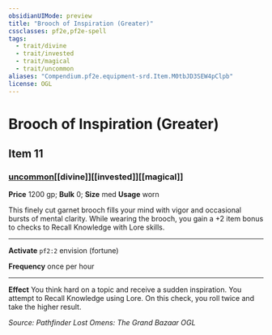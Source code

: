 ```yaml
---
obsidianUIMode: preview
title: "Brooch of Inspiration (Greater)"
cssclasses: pf2e,pf2e-spell
tags:
  - trait/divine
  - trait/invested
  - trait/magical
  - trait/uncommon
aliases: "Compendium.pf2e.equipment-srd.Item.M0tbJD3SEW4pClpb"
license: OGL
---
```

# Brooch of Inspiration (Greater)
## Item 11
### [uncommon](uncommon "Uncommon Rarity Trait")[[divine]][[invested]][[magical]]


**Price** 1200 gp; 
**Bulk** 0; **Size** med
**Usage** worn

This finely cut garnet brooch fills your mind with vigor and occasional bursts of mental clarity. While wearing the brooch, you gain a +2 item bonus to checks to Recall Knowledge with Lore skills.

* * *

**Activate** `pf2:2` envision (fortune)

**Frequency** once per hour

* * *

**Effect** You think hard on a topic and receive a sudden inspiration. You attempt to Recall Knowledge using Lore. On this check, you roll twice and take the higher result.

*Source: Pathfinder Lost Omens: The Grand Bazaar*
*OGL*